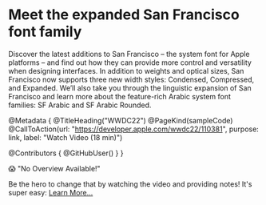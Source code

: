 # Meet the expanded San Francisco font family

Discover the latest additions to San Francisco – the system font for Apple platforms – and find out how they can provide more control and versatility when designing interfaces. In addition to weights and optical sizes, San Francisco now supports three new width styles: Condensed, Compressed, and Expanded. We’ll also take you through the linguistic expansion of San Francisco and learn more about the feature-rich Arabic system font families: SF Arabic and SF Arabic Rounded.

@Metadata {
   @TitleHeading("WWDC22")
   @PageKind(sampleCode)
   @CallToAction(url: "https://developer.apple.com/wwdc22/110381", purpose: link, label: "Watch Video (18 min)")

   @Contributors {
      @GitHubUser(<replace this with your GitHub handle>)
   }
}

😱 "No Overview Available!"

Be the hero to change that by watching the video and providing notes! It's super easy:
 [Learn More…](https://wwdcnotes.github.io/WWDCNotes/documentation/wwdcnotes/contributing)
